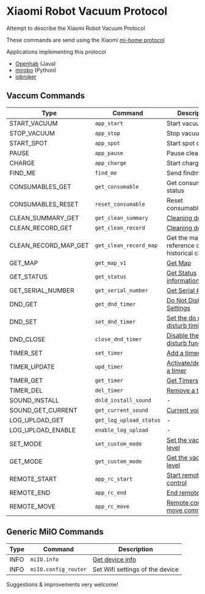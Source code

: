 # Xiaomi Robot Vacuum Protocol
Attempt to describe the Xiaomi Robot Vacuum Protocol

These commands are send using the Xiaomi [mi-home protocol](Protocol.md)

Applications implementing this protocol

* [Openhab](https://github.com/marcelrv/openhab2/tree/xiaomi-vacuum) (Java)
* [mirobo](https://github.com/rytilahti/python-mirobo)  (Python) 
* [iobroker](https://github.com/ioBroker/ioBroker.mihome-vacuum/blob/master/README.md]) 


## Vaccum Commands

| Type | Command | Description |
| ------ | --------- | -----------| 
|    START_VACUUM | `app_start`| Start vacuuming | 
|    STOP_VACUUM | `app_stop`| Stop vacuuming | 
|    START_SPOT | `app_spot`| Start spot cleaning | 
|    PAUSE | `app_pause`| Pause cleaning | 
|    CHARGE | `app_charge`| Start charging | 
|    FIND_ME | `find_me`| Send findme | 
|    CONSUMABLES_GET | `get_consumable`| Get consumables status | 
|    CONSUMABLES_RESET | `reset_consumable`| Reset consumables | 
|    CLEAN_SUMMARY_GET | `get_clean_summary`| [Cleaning details](cleanSummary+detail.md) | 
|    CLEAN_RECORD_GET | `get_clean_record`| [Cleaning details](cleanSummary+detail.md) | 
|    CLEAN_RECORD_MAP_GET | `get_clean_record_map`| Get the map reference of a historical cleaning | 
|    GET_MAP | `get_map_v1`| [Get Map](getMap.md) | 
|    GET_STATUS | `get_status`| [Get Status information](StatusMessage.md) | 
|    GET_SERIAL_NUMBER | `get_serial_number`| [Get Serial #](getSerial.md) | 
|    DND_GET | `get_dnd_timer`| [Do Not Disturb Settings](dnd_timer.md) | 
|    DND_SET | `set_dnd_timer`| [Set the do not disturb timings](dnd_timer.md) | 
|    DND_CLOSE | `close_dnd_timer`| [Disable the do not disturb function](dnd_timer.md)  | 
|    TIMER_SET | `set_timer`| [Add a timer](Timer.md) | 
|    TIMER_UPDATE | `upd_timer`| [Activate/deactivate a timer](Timer.md) | 
|    TIMER_GET | `get_timer`| [Get Timers](Timer.md) | 
|    TIMER_DEL | `del_timer`| [Remove a timer](Timer.md) | 
|    SOUND_INSTALL | `dnld_install_sound`| - | 
|    SOUND_GET_CURRENT | `get_current_sound`| [Current voice](CurrentVoice.md) | 
|    LOG_UPLOAD_GET | `get_log_upload_status`| - | 
|    LOG_UPLOAD_ENABLE | `enable_log_upload`| - | 
|    SET_MODE | `set_custom_mode`| [Set the vacuum level](FanPower.md) | 
|    GET_MODE | `get_custom_mode`| [Get the vacuum level](FanPower.md) | 
|    REMOTE_START | `app_rc_start`| [Start remote control](remote_control.md)| 
|    REMOTE_END | `app_rc_end`| [End remote control](remote_control.md) | 
|    REMOTE_MOVE | `app_rc_move`| [Remote control move command](remote_control.md) | 

## Generic MiIO Commands
| Type | Command | Description |
| ------ | --------- | -----------| 
|    INFO | `miIO.info`| [Get device info](miIOinfo.md) | 
|    INFO | `miIO.config_router`| Set Wifi settings of the device | 

Suggestions & improvements very welcome!
